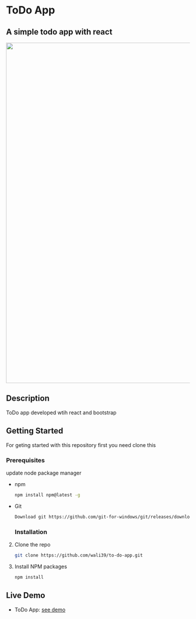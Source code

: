 # ToDo App

## A simple todo app with react

<img src="https://res.cloudinary.com/dl1sztvng/image/upload/v1724047475/pwoogfaqa64l2ts5cjqo.png" width="931]"/>

## Description

ToDo app developed wtih react and bootstrap

## Getting Started

For geting started with this repository first you need clone this

### Prerequisites

update node package manager

- npm
  ```sh
  npm install npm@latest -g
  ```
- Git

  ```sh
  Download git https://github.com/git-for-windows/git/releases/download/v2.33.0.windows.2/Git-2.33.0.2-64-bit.exe
  ```

  ### Installation

2. Clone the repo

   ```sh
   git clone https://github.com/wali39/to-do-app.git
   ```

3. Install NPM packages
   ```sh
   npm install
   ```

## Live Demo

- ToDo App: [see demo](https://todoapp39.netlify.app/)
